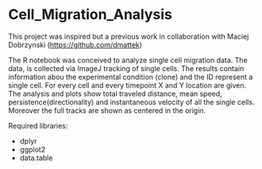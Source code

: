 # Cell_Migration_Analysis
This project was inspired but a previous work in collaboration with Maciej Dobrzynski (https://github.com/dmattek)

The R notebook was conceived to analyze single cell migration data. The data, is collected via ImageJ tracking of single cells. The results contain information abou the experimental condition (clone) and the ID represent a single cell. For every cell and every timepoint X and Y location are given.
The analysis and plots show total traveled distance, mean speed, persistence(directionality) and instantaneous velocity of all the single cells. Moreover the full tracks are shown as centered in the origin.

Required libraries:
- dplyr
- ggplot2
- data.table

